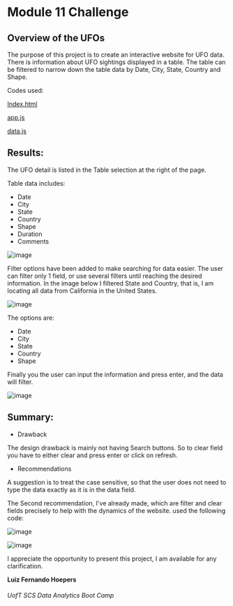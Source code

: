 # Module 11 Challenge

## Overview of the UFOs

The purpose of this project is to create an interactive website for UFO data. There is information about UFO sightings displayed in a table. The table can be filtered to narrow down the table data by Date, City, State, Country and Shape. 

Codes used:

[Index.html](https://github.com/lfhoepers/UFOs/blob/a580a1b7ed34d82f16bf091b6cfff030b10820ac/index.html)

[app.js](https://github.com/lfhoepers/UFOs/blob/a580a1b7ed34d82f16bf091b6cfff030b10820ac/static/js/app.js)

[data.js](https://github.com/lfhoepers/UFOs/blob/ec100d754345291cdeec06ec3dd4f1f33ce14a1e/static/js/data.js)

## Results:

The UFO detail is listed in the Table selection at the right of the page.

Table data includes:

- Date
- City
- State
- Country
- Shape
- Duration
- Comments

![image](https://user-images.githubusercontent.com/100812079/167508837-21a7ad9d-6f52-40c8-a404-b4a61f18db7f.png)


Filter options have been added to make searching for data easier. The user can filter only 1 field, or use several filters until reaching the desired information. In the image below I filtered State and Country, that is, I am locating all data from California in the United States.

![image](https://user-images.githubusercontent.com/100812079/167508752-46663af0-d6ae-45af-a07d-b2390fd9bb39.png)

The options are:

- Date
- City
- State
- Country
- Shape

Finally you the user can input the information and press enter, and the data will filter.


![image](https://user-images.githubusercontent.com/100812079/167506438-8225798e-1b8b-45dc-9e7d-d62f690df674.png)


## Summary: 

- Drawback

The design drawback is mainly not having Search buttons. So to clear field you have to either clear and press enter or click on refresh.


- Recommendations

 A suggestion is to treat the case sensitive, so that the user does not need to type the data exactly as it is in the data field.
 
 The Second recommendation, I've already made, which are filter and clear fields precisely to help with the dynamics of the website. used the following code:
 
 ![image](https://user-images.githubusercontent.com/100812079/167508489-1ce82ca5-c410-4a82-98fd-ba4bbd3c82f3.png)

 
 ![image](https://user-images.githubusercontent.com/100812079/167508559-eb3f215c-1bf7-43bf-9ad4-a51d66a323ed.png)
 
 
 
 I appreciate the opportunity to present this project, I am available for any clarification.

**Luiz Fernando Hoepers**  
###### UofT SCS Data Analytics Boot Camp
